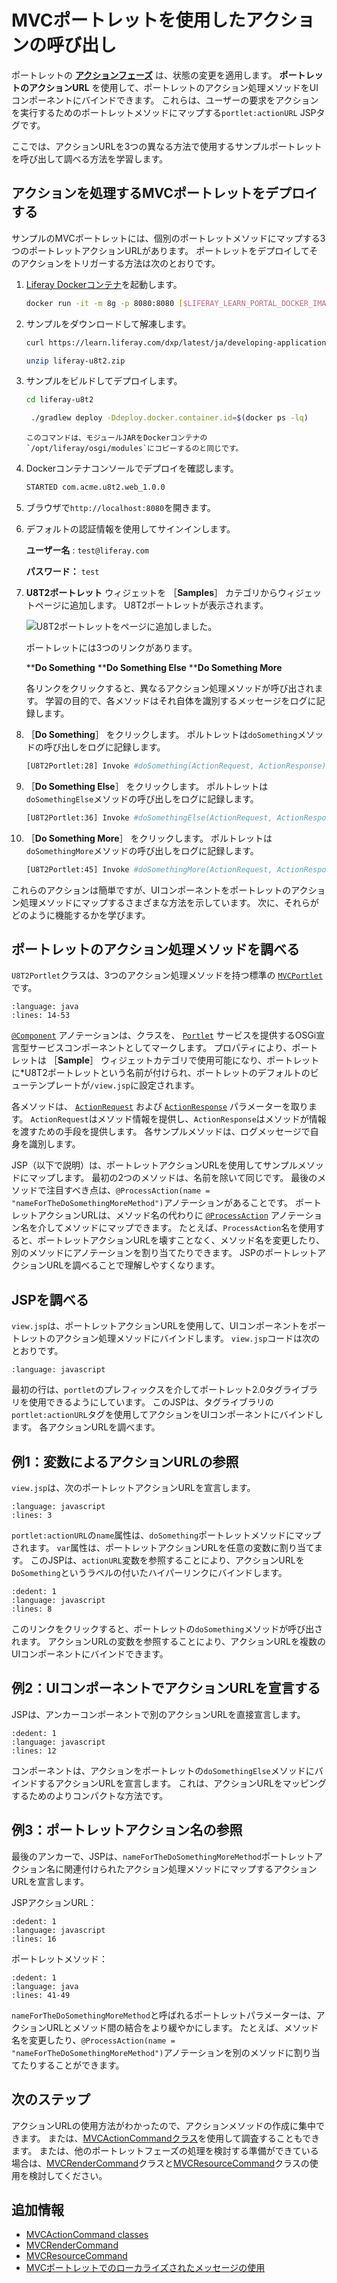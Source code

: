 # MVCポートレットを使用したアクションの呼び出し

ポートレットの [**アクションフェーズ**](../reference/portlets.md#portlet-phases) は、状態の変更を適用します。 **ポートレットのアクションURL** を使用して、ポートレットのアクション処理メソッドをUIコンポーネントにバインドできます。 これらは、ユーザーの要求をアクションを実行するためのポートレットメソッドにマップする`portlet:actionURL` JSPタグです。

ここでは、アクションURLを3つの異なる方法で使用するサンプルポートレットを呼び出して調べる方法を学習します。

<a name="deploy-an-mvc-portlet-that-handles-actions" />

## アクションを処理するMVCポートレットをデプロイする

サンプルのMVCポートレットには、個別のポートレットメソッドにマップする3つのポートレットアクションURLがあります。 ポートレットをデプロイしてそのアクションをトリガーする方法は次のとおりです。

1. [Liferay Dockerコンテナ](../../../installation-and-upgrades/installing-liferay/using-liferay-docker-images/docker-container-basics.md)を起動します。

   ```bash
   docker run -it -m 8g -p 8080:8080 [$LIFERAY_LEARN_PORTAL_DOCKER_IMAGE$]
   ```

1. サンプルをダウンロードして解凍します。

   ```bash
   curl https://learn.liferay.com/dxp/latest/ja/developing-applications/developing-a-java-web-application/using-mvc/liferay-u8t2.zip -O
   ```

   ```bash
   unzip liferay-u8t2.zip
   ```

1. サンプルをビルドしてデプロイします。

    ```bash
    cd liferay-u8t2
    ```

    ```bash
     ./gradlew deploy -Ddeploy.docker.container.id=$(docker ps -lq)
    ```

    ```{note}
    このコマンドは、モジュールJARをDockerコンテナの`/opt/liferay/osgi/modules`にコピーするのと同じです。
    ```

1. Dockerコンテナコンソールでデプロイを確認します。

    ```bash
    STARTED com.acme.u8t2.web_1.0.0
    ```

1. ブラウザで`http://localhost:8080`を開きます。

1. デフォルトの認証情報を使用してサインインします。

    **ユーザー名** : `test@liferay.com`

    **パスワード：** `test`

1. **U8T2ポートレット** ウィジェットを ［**Samples**］ カテゴリからウィジェットページに追加します。 U8T2ポートレットが表示されます。

   ![U8T2ポートレットをページに追加しました。](./invoking-actions-with-mvc-portlet/images/01.png)

   ポートレットには3つのリンクがあります。

   ****Do Something**
   ****Do Something Else**
   ****Do Something More**

    各リンクをクリックすると、異なるアクション処理メソッドが呼び出されます。 学習の目的で、各メソッドはそれ自体を識別するメッセージをログに記録します。

1. ［**Do Something**］ をクリックします。 ポルトレットは`doSomething`メソッドの呼び出しをログに記録します。

    ```bash
    [U8T2Portlet:28] Invoke #doSomething(ActionRequest, ActionResponse)
    ```

1. ［**Do Something Else**］ をクリックします。 ポルトレットは`doSomethingElse`メソッドの呼び出しをログに記録します。

    ```bash
    [U8T2Portlet:36] Invoke #doSomethingElse(ActionRequest, ActionResponse)
    ```

1. ［**Do Something More**］ をクリックします。 ポルトレットは`doSomethingMore`メソッドの呼び出しをログに記録します。

    ```bash
    [U8T2Portlet:45] Invoke #doSomethingMore(ActionRequest, ActionResponse)
    ```

これらのアクションは簡単ですが、UIコンポーネントをポートレットのアクション処理メソッドにマップするさまざまな方法を示しています。 次に、それらがどのように機能するかを学びます。

<a name="examine-the-portlets-action-handling-methods" />

## ポートレットのアクション処理メソッドを調べる

`U8T2Portlet`クラスは、3つのアクション処理メソッドを持つ標準の [`MVCPortlet`](https://github.com/liferay/liferay-portal/blob/[$LIFERAY_LEARN_PORTAL_GIT_TAG$]/portal-kernel/src/com/liferay/portal/kernel/portlet/bridges/mvc/MVCPortlet.java) です。

```{literalinclude} ./invoking-actions-with-mvc-portlet/resources/liferay-u8t2.zip/u8t2-web/src/main/java/com/acme/u8t2/web/internal/portlet/U8T2Portlet.java
:language: java
:lines: 14-53
```

[`@Component`](https://osgi.org/javadoc/r6/residential/org/osgi/service/component/annotations/Component.html) アノテーションは、クラスを、 [`Portlet`](https://docs.liferay.com/portlet-api/3.0/javadocs/javax/portlet/Portlet.html) サービスを提供するOSGi宣言型サービスコンポーネントとしてマークします。 プロパティにより、ポートレットは ［**Sample**］ ウィジェットカテゴリで使用可能になり、ポートレットに*U8T2ポートレットという名前が付けられ、ポートレットのデフォルトのビューテンプレートが`/view.jsp`に設定されます。</p>

各メソッドは、 [`ActionRequest`](https://docs.liferay.com/portlet-api/3.0/javadocs/javax/portlet/ActionRequest.html) および [`ActionResponse`](https://docs.liferay.com/portlet-api/3.0/javadocs/javax/portlet/ActionResponse.html) パラメーターを取ります。 `ActionRequest`はメソッド情報を提供し、`ActionResponse`はメソッドが情報を渡すための手段を提供します。 各サンプルメソッドは、ログメッセージで自身を識別します。

JSP（以下で説明）は、ポートレットアクションURLを使用してサンプルメソッドにマップします。 最初の2つのメソッドは、名前を除いて同じです。 最後のメソッドで注目すべき点は、`@ProcessAction(name = "nameForTheDoSomethingMoreMethod")`アノテーションがあることです。 ポートレットアクションURLは、メソッド名の代わりに [`@ProcessAction`](https://docs.liferay.com/portlet-api/3.0/javadocs/javax/portlet/ProcessAction.html) アノテーション名を介してメソッドにマップできます。 たとえば、`ProcessAction`名を使用すると、ポートレットアクションURLを壊すことなく、メソッド名を変更したり、別のメソッドにアノテーションを割り当てたりできます。 JSPのポートレットアクションURLを調べることで理解しやすくなります。

<a name="examine-the-jsp" />

## JSPを調べる

`view.jsp`は、ポートレットアクションURLを使用して、UIコンポーネントをポートレットのアクション処理メソッドにバインドします。 `view.jsp`コードは次のとおりです。

```{literalinclude} ./invoking-actions-with-mvc-portlet/resources/liferay-u8t2.zip/u8t2-web/src/main/resources/META-INF/resources/view.jsp
:language: javascript
```

最初の行は、`portlet`のプレフィックスを介してポートレット2.0タグライブラリを使用できるようにしています。 このJSPは、タグライブラリの`portlet:actionURL`タグを使用してアクションをUIコンポーネントにバインドします。 各アクションURLを調べます。

<a name="example-1-referencing-an-action-url-by-its-variable" />

## 例1：変数によるアクションURLの参照

`view.jsp`は、次のポートレットアクションURLを宣言します。

```{literalinclude} ./invoking-actions-with-mvc-portlet/resources/liferay-u8t2.zip/u8t2-web/src/main/resources/META-INF/resources/view.jsp
:language: javascript
:lines: 3
```

`portlet:actionURL`の`name`属性は、`doSomething`ポートレットメソッドにマップされます。 `var`属性は、ポートレットアクションURLを任意の変数に割り当てます。 このJSPは、`actionURL`変数を参照することにより、アクションURLを`DoSomething`というラベルの付いたハイパーリンクにバインドします。

```{literalinclude} ./invoking-actions-with-mvc-portlet/resources/liferay-u8t2.zip/u8t2-web/src/main/resources/META-INF/resources/view.jsp
:dedent: 1
:language: javascript
:lines: 8
```

このリンクをクリックすると、ポートレットの`doSomething`メソッドが呼び出されます。 アクションURLの変数を参照することにより、アクションURLを複数のUIコンポーネントにバインドできます。

<a name="example-2-declaring-an-action-url-in-a-ui-component" />

## 例2：UIコンポーネントでアクションURLを宣言する

JSPは、アンカーコンポーネントで別のアクションURLを直接宣言します。

```{literalinclude} ./invoking-actions-with-mvc-portlet/resources/liferay-u8t2.zip/u8t2-web/src/main/resources/META-INF/resources/view.jsp
:dedent: 1
:language: javascript
:lines: 12
```

コンポーネントは、アクションをポートレットの`doSomethingElse`メソッドにバインドするアクションURLを宣言します。 これは、アクションURLをマッピングするためのよりコンパクトな方法です。

<a name="example-3-referencing-a-portlet-action-name" />

## 例3：ポートレットアクション名の参照

最後のアンカーで、JSPは、`nameForTheDoSomethingMoreMethod`ポートレットアクション名に関連付けられたアクション処理メソッドにマップするアクションURLを宣言します。

JSPアクションURL：

```{literalinclude} ./invoking-actions-with-mvc-portlet/resources/liferay-u8t2.zip/u8t2-web/src/main/resources/META-INF/resources/view.jsp
:dedent: 1
:language: javascript
:lines: 16
```

ポートレットメソッド：

```{literalinclude} ./invoking-actions-with-mvc-portlet/resources/liferay-u8t2.zip/u8t2-web/src/main/java/com/acme/u8t2/web/internal/portlet/U8T2Portlet.java
:dedent: 1
:language: java
:lines: 41-49
```

`nameForTheDoSomethingMoreMethod`と呼ばれるポートレットパラメーターは、アクションURLとメソッド間の結合をより緩やかにします。 たとえば、メソッド名を変更したり、`@ProcessAction(name = "nameForTheDoSomethingMoreMethod")`アノテーションを別のメソッドに割り当てたりすることができます。

<a name="whats-next" />

## 次のステップ

アクションURLの使用方法がわかったので、アクションメソッドの作成に集中できます。 または、[MVCActionCommandクラス](./mvc-action-command.md)を使用して調査することもできます。 または、他のポートレットフェーズの処理を検討する準備ができている場合は、[MVCRenderCommand](./mvc-render-command.md)クラスと[MVCResourceCommand](./mvc-resource-command.md)クラスの使用を検討してください。

<a name="additional-information" />

## 追加情報

* [MVCActionCommand classes](./mvc-action-command.md)
* [MVCRenderCommand](./mvc-render-command.md)
* [MVCResourceCommand](./mvc-resource-command.md)
* [MVCポートレットでのローカライズされたメッセージの使用](./using-localized-messages-in-an-mvc-portlet.md)
